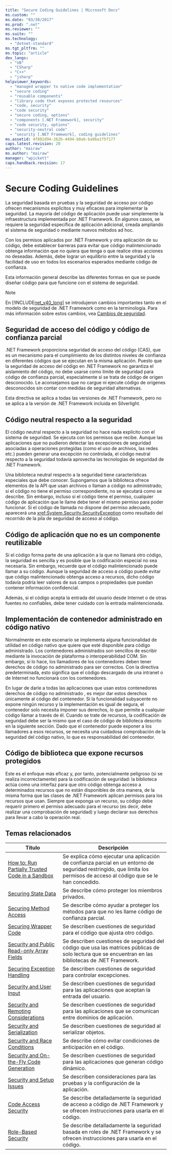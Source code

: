```yaml
---
title: "Secure Coding Guidelines | Microsoft Docs"
ms.custom: ""
ms.date: "03/30/2017"
ms.prod: ".net"
ms.reviewer: ""
ms.suite: ""
ms.technology: 
  - "dotnet-standard"
ms.tgt_pltfrm: ""
ms.topic: "article"
dev_langs: 
  - "VB"
  - "CSharp"
  - "C++"
  - "jsharp"
helpviewer_keywords: 
  - "managed wrapper to native code implementation"
  - "secure coding"
  - "reusable components"
  - "library code that exposes protected resources"
  - "code, security"
  - "code security"
  - "secure coding, options"
  - "components [.NET Framework], security"
  - "code security, options"
  - "security-neutral code"
  - "security [.NET Framework], coding guidelines"
ms.assetid: 4f882d94-262b-4494-b0a6-ba9ba1f5f177
caps.latest.revision: 20
author: "mairaw"
ms.author: "mairaw"
manager: "wpickett"
caps.handback.revision: 17
---
```

# Secure Coding Guidelines
La seguridad basada en pruebas y la seguridad de acceso por código ofrecen mecanismos explícitos y muy eficaces para implementar la seguridad. La mayoría del código de aplicación puede usar simplemente la infraestructura implementada por .NET Framework. En algunos casos, se requiere la seguridad específica de aplicación adicional, creada ampliando el sistema de seguridad o mediante nuevos métodos ad hoc.  
  
 Con los permisos aplicados por .NET Framework y otra aplicación de su código, debe establecer barreras para evitar que código malintencionado obtenga información que no quiera que tenga o que realice otras acciones no deseadas. Además, debe lograr un equilibrio entre la seguridad y la facilidad de uso en todos los escenarios esperados mediante código de confianza.  
  
 Esta información general describe las diferentes formas en que se puede diseñar código para que funcione con el sistema de seguridad.  
  
> [!NOTE]
>  En [!INCLUDE[net_v40_long](../../../includes/net-v40-long-md.md)] se introdujeron cambios importantes tanto en el modelo de seguridad de .NET Framework como en la terminología. Para más información sobre estos cambios, vea [Cambios de seguridad](../../../docs/framework/security/security-changes.md).  
  
## Seguridad de acceso del código y código de confianza parcial  
 .NET Framework proporciona seguridad de acceso del código \(CAS\), que es un mecanismo para el cumplimiento de los distintos niveles de confianza en diferentes códigos que se ejecutan en la misma aplicación.  Puesto que la seguridad de acceso del código en .NET Framework no garantiza el aislamiento del código, no debe usarse como límite de seguridad para código de confianza parcial, especialmente si se trata de código de origen desconocido. Le aconsejamos que no cargue ni ejecute código de orígenes desconocidos sin contar con medidas de seguridad alternativas.  
  
 Esta directiva se aplica a todas las versiones de .NET Framework, pero no se aplica a la versión de .NET Framework incluida en Silverlight.  
  
## Código neutral respecto a la seguridad  
 El código neutral respecto a la seguridad no hace nada explícito con el sistema de seguridad. Se ejecuta con los permisos que recibe. Aunque las aplicaciones que no pudieron detectar las excepciones de seguridad asociadas a operaciones protegidas \(como el uso de archivos, las redes etc.\) pueden generar una excepción no controlada, el código neutral respecto a la seguridad todavía aprovecha las tecnologías de seguridad de .NET Framework.  
  
 Una biblioteca neutral respecto a la seguridad tiene características especiales que debe conocer. Supongamos que la biblioteca ofrece elementos de la API que usan archivos o llaman a código no administrado; si el código no tiene el permiso correspondiente, no se ejecutará como se describe. Sin embargo, incluso si el código tiene el permiso, cualquier código de aplicación que le llame debe tener el mismo permiso para poder funcionar. Si el código de llamada no dispone del permiso adecuado, aparecerá una <xref:System.Security.SecurityException> como resultado del recorrido de la pila de seguridad de acceso al código.  
  
## Código de aplicación que no es un componente reutilizable  
 Si el código forma parte de una aplicación a la que no llamará otro código, la seguridad es sencilla y es posible que la codificación especial no sea necesaria. Sin embargo, recuerde que el código malintencionado puede llamar a su código. Aunque la seguridad de acceso a código puede evitar que código malintencionado obtenga acceso a recursos, dicho código todavía podría leer valores de sus campos o propiedades que puedan contener información confidencial.  
  
 Además, si el código acepta la entrada del usuario desde Internet o de otras fuentes no confiables, debe tener cuidado con la entrada malintencionada.  
  
## Implementación de contenedor administrado en código nativo  
 Normalmente en este escenario se implementa alguna funcionalidad de utilidad en código nativo que quiere que esté disponible para código administrado. Los contenedores administrados son sencillos de escribir mediante la invocación de plataforma o interoperabilidad COM. Sin embargo, si lo hace, los llamadores de los contenedores deben tener derechos de código no administrado para ser correctos. Con la directiva predeterminada, esto significa que el código descargado de una intranet o de Internet no funcionará con los contenedores.  
  
 En lugar de darle a todas las aplicaciones que usan estos contenedores derechos de código no administrado , es mejor dar estos derechos únicamente al código del contenedor. Si la funcionalidad subyacente no expone ningún recurso y la implementación es igual de segura, el contenedor solo necesita imponer sus derechos, lo que permite a cualquier código llamar a través de él. Cuando se trate de recursos, la codificación de seguridad debe ser la mismo que el caso de código de biblioteca descrito en la siguiente sección. Dado que el contenedor puede exponer a los llamadores a esos recursos, se necesita una cuidadosa comprobación de la seguridad del código nativo, lo que es responsabilidad del contenedor.  
  
## Código de biblioteca que expone recursos protegidos  
 Este es el enfoque más eficaz y, por tanto, potencialmente peligroso \(si se realiza incorrectamente\) para la codificación de seguridad: la biblioteca actúa como una interfaz para que otro código obtenga acceso a determinados recursos que no están disponibles de otra manera, de la misma forma que las clases de .NET Framework aplican permisos para los recursos que usan. Siempre que exponga un recurso, su código debe requerir primero el permiso adecuado para el recurso \(es decir, debe realizar una comprobación de seguridad\) y luego declarar sus derechos para llevar a cabo la operación real.  
  
## Temas relacionados  
  
|Título|Descripción|  
|------------|-----------------|  
|[How to: Run Partially Trusted Code in a Sandbox](../../../docs/framework/misc/how-to-run-partially-trusted-code-in-a-sandbox.md)|Se explica cómo ejecutar una aplicación de confianza parcial en un entorno de seguridad restringido, que limita los permisos de acceso al código que se le han concedido.|  
|[Securing State Data](../../../docs/standard/security/securing-state-data.md)|Se describe cómo proteger los miembros privados.|  
|[Securing Method Access](../../../docs/framework/misc/securing-method-access.md)|Se describe cómo ayudar a proteger los métodos para que no les llame código de confianza parcial.|  
|[Securing Wrapper Code](../../../docs/framework/misc/securing-wrapper-code.md)|Se describen cuestiones de seguridad para el código que ajusta otro código.|  
|[Security and Public Read\-only Array Fields](../../../docs/framework/misc/security-and-public-read-only-array-fields.md)|Se describen cuestiones de seguridad del código que usa las matrices públicas de solo lectura que se encuentran en las bibliotecas de .NET Framework.|  
|[Securing Exception Handling](../../../docs/framework/misc/securing-exception-handling.md)|Se describen cuestiones de seguridad para controlar excepciones.|  
|[Security and User Input](../../../docs/standard/security/security-and-user-input.md)|Se describen cuestiones de seguridad para las aplicaciones que aceptan la entrada del usuario.|  
|[Security and Remoting Considerations](../../../docs/framework/misc/security-and-remoting-considerations.md)|Se describen cuestiones de seguridad  para las aplicaciones que se comunican entre dominios de aplicación.|  
|[Security and Serialization](../../../docs/framework/misc/security-and-serialization.md)|Se describen cuestiones de seguridad al serializar objetos.|  
|[Security and Race Conditions](../../../docs/standard/security/security-and-race-conditions.md)|Se describe cómo evitar condiciones de anticipación en el código.|  
|[Security and On\-the\-Fly Code Generation](../../../docs/standard/security/security-and-on-the-fly-code-generation.md)|Se describen cuestiones de seguridad para las aplicaciones que generan código dinámico.|  
|[Security and Setup Issues](../Topic/Security%20and%20Setup%20Issues.md)|Se describen consideraciones para las pruebas y la configuración de la aplicación.|  
|[Code Access Security](../../../docs/framework/misc/code-access-security.md)|Se describe detalladamente la seguridad de acceso a código de .NET Framework y se ofrecen instrucciones para usarla en el código.|  
|[Role\-Based Security](../../../docs/standard/security/role-based-security.md)|Se describe detalladamente la seguridad basada en roles de .NET Framework y se ofrecen instrucciones para usarla en el código.|